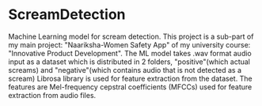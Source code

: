 # ScreamDetection
Machine Learning model for scream detection.
This project is a sub-part of my main project: "Naariksha-Women Safety App" of my university course: "Innovative Product Development".
The ML model takes .wav format audio input as a dataset which is distributed in 2 folders, "positive"(which actual screams) and "negative"(which contains audio that is not detected as a scream)
Librosa library is used for feature extraction from the dataset. The features are Mel-frequency cepstral coefficients (MFCCs) used for feature extraction from audio files.
